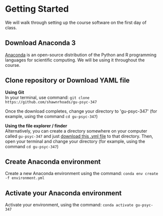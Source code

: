 # Getting Started

We will walk through setting up the course software on the first day of class.

## Download Anaconda 3
[Anaconda](https://www.anaconda.com/products/individual#Downloads) is an open-source distribution of the Python and R programming languages for scientific computing. We will be using it throughout the course.

## Clone repository or Download YAML file

**Using Git**</br>
In your terminal, use command: `git clone https://github.com/shawnrhoads/gu-psyc-347`

Once the download completes, change your directory to 'gu-psyc-347' (for example, using the command `cd gu-psyc-347`)

**Using the file explorer / finder**</br>
Alternatively, you can create a directory somewhere on your computer called `gu-psyc-347` and just [download this .yml file](data/environment.yml) to that directory. Then, open your terminal and change your directory (for example, using the command `cd gu-psyc-347`)

## Create Anaconda environment
Create a new Anaconda environment using the command: `conda env create -f environment.yml`

## Activate your Anaconda environment
Activate your environment, using the command: `conda activate gu-psyc-347`